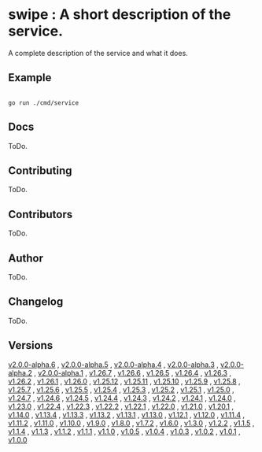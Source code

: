 # swipe : A short description of the service. <code></code>
A complete description of the service and what it does.

## Example

<code>
go run ./cmd/service
</code>

## Docs

ToDo.

## Contributing

ToDo.

## Contributors

ToDo.

## Author

ToDo.

## Changelog

ToDo.

## Versions

[v2.0.0-alpha.6](https://github.com/swipe-io/swipe/v2/fixtures/ServiceJSONRPCMulti/app/tree/v2.0.0-alpha.6)
, [v2.0.0-alpha.5](https://github.com/swipe-io/swipe/v2/fixtures/ServiceJSONRPCMulti/app/tree/v2.0.0-alpha.5)
, [v2.0.0-alpha.4](https://github.com/swipe-io/swipe/v2/fixtures/ServiceJSONRPCMulti/app/tree/v2.0.0-alpha.4)
, [v2.0.0-alpha.3](https://github.com/swipe-io/swipe/v2/fixtures/ServiceJSONRPCMulti/app/tree/v2.0.0-alpha.3)
, [v2.0.0-alpha.2](https://github.com/swipe-io/swipe/v2/fixtures/ServiceJSONRPCMulti/app/tree/v2.0.0-alpha.2)
, [v2.0.0-alpha.1](https://github.com/swipe-io/swipe/v2/fixtures/ServiceJSONRPCMulti/app/tree/v2.0.0-alpha.1)
, [v1.26.7](https://github.com/swipe-io/swipe/v2/fixtures/ServiceJSONRPCMulti/app/tree/v1.26.7)
, [v1.26.6](https://github.com/swipe-io/swipe/v2/fixtures/ServiceJSONRPCMulti/app/tree/v1.26.6)
, [v1.26.5](https://github.com/swipe-io/swipe/v2/fixtures/ServiceJSONRPCMulti/app/tree/v1.26.5)
, [v1.26.4](https://github.com/swipe-io/swipe/v2/fixtures/ServiceJSONRPCMulti/app/tree/v1.26.4)
, [v1.26.3](https://github.com/swipe-io/swipe/v2/fixtures/ServiceJSONRPCMulti/app/tree/v1.26.3)
, [v1.26.2](https://github.com/swipe-io/swipe/v2/fixtures/ServiceJSONRPCMulti/app/tree/v1.26.2)
, [v1.26.1](https://github.com/swipe-io/swipe/v2/fixtures/ServiceJSONRPCMulti/app/tree/v1.26.1)
, [v1.26.0](https://github.com/swipe-io/swipe/v2/fixtures/ServiceJSONRPCMulti/app/tree/v1.26.0)
, [v1.25.12](https://github.com/swipe-io/swipe/v2/fixtures/ServiceJSONRPCMulti/app/tree/v1.25.12)
, [v1.25.11](https://github.com/swipe-io/swipe/v2/fixtures/ServiceJSONRPCMulti/app/tree/v1.25.11)
, [v1.25.10](https://github.com/swipe-io/swipe/v2/fixtures/ServiceJSONRPCMulti/app/tree/v1.25.10)
, [v1.25.9](https://github.com/swipe-io/swipe/v2/fixtures/ServiceJSONRPCMulti/app/tree/v1.25.9)
, [v1.25.8](https://github.com/swipe-io/swipe/v2/fixtures/ServiceJSONRPCMulti/app/tree/v1.25.8)
, [v1.25.7](https://github.com/swipe-io/swipe/v2/fixtures/ServiceJSONRPCMulti/app/tree/v1.25.7)
, [v1.25.6](https://github.com/swipe-io/swipe/v2/fixtures/ServiceJSONRPCMulti/app/tree/v1.25.6)
, [v1.25.5](https://github.com/swipe-io/swipe/v2/fixtures/ServiceJSONRPCMulti/app/tree/v1.25.5)
, [v1.25.4](https://github.com/swipe-io/swipe/v2/fixtures/ServiceJSONRPCMulti/app/tree/v1.25.4)
, [v1.25.3](https://github.com/swipe-io/swipe/v2/fixtures/ServiceJSONRPCMulti/app/tree/v1.25.3)
, [v1.25.2](https://github.com/swipe-io/swipe/v2/fixtures/ServiceJSONRPCMulti/app/tree/v1.25.2)
, [v1.25.1](https://github.com/swipe-io/swipe/v2/fixtures/ServiceJSONRPCMulti/app/tree/v1.25.1)
, [v1.25.0](https://github.com/swipe-io/swipe/v2/fixtures/ServiceJSONRPCMulti/app/tree/v1.25.0)
, [v1.24.7](https://github.com/swipe-io/swipe/v2/fixtures/ServiceJSONRPCMulti/app/tree/v1.24.7)
, [v1.24.6](https://github.com/swipe-io/swipe/v2/fixtures/ServiceJSONRPCMulti/app/tree/v1.24.6)
, [v1.24.5](https://github.com/swipe-io/swipe/v2/fixtures/ServiceJSONRPCMulti/app/tree/v1.24.5)
, [v1.24.4](https://github.com/swipe-io/swipe/v2/fixtures/ServiceJSONRPCMulti/app/tree/v1.24.4)
, [v1.24.3](https://github.com/swipe-io/swipe/v2/fixtures/ServiceJSONRPCMulti/app/tree/v1.24.3)
, [v1.24.2](https://github.com/swipe-io/swipe/v2/fixtures/ServiceJSONRPCMulti/app/tree/v1.24.2)
, [v1.24.1](https://github.com/swipe-io/swipe/v2/fixtures/ServiceJSONRPCMulti/app/tree/v1.24.1)
, [v1.24.0](https://github.com/swipe-io/swipe/v2/fixtures/ServiceJSONRPCMulti/app/tree/v1.24.0)
, [v1.23.0](https://github.com/swipe-io/swipe/v2/fixtures/ServiceJSONRPCMulti/app/tree/v1.23.0)
, [v1.22.4](https://github.com/swipe-io/swipe/v2/fixtures/ServiceJSONRPCMulti/app/tree/v1.22.4)
, [v1.22.3](https://github.com/swipe-io/swipe/v2/fixtures/ServiceJSONRPCMulti/app/tree/v1.22.3)
, [v1.22.2](https://github.com/swipe-io/swipe/v2/fixtures/ServiceJSONRPCMulti/app/tree/v1.22.2)
, [v1.22.1](https://github.com/swipe-io/swipe/v2/fixtures/ServiceJSONRPCMulti/app/tree/v1.22.1)
, [v1.22.0](https://github.com/swipe-io/swipe/v2/fixtures/ServiceJSONRPCMulti/app/tree/v1.22.0)
, [v1.21.0](https://github.com/swipe-io/swipe/v2/fixtures/ServiceJSONRPCMulti/app/tree/v1.21.0)
, [v1.20.1](https://github.com/swipe-io/swipe/v2/fixtures/ServiceJSONRPCMulti/app/tree/v1.20.1)
, [v1.14.0](https://github.com/swipe-io/swipe/v2/fixtures/ServiceJSONRPCMulti/app/tree/v1.14.0)
, [v1.13.4](https://github.com/swipe-io/swipe/v2/fixtures/ServiceJSONRPCMulti/app/tree/v1.13.4)
, [v1.13.3](https://github.com/swipe-io/swipe/v2/fixtures/ServiceJSONRPCMulti/app/tree/v1.13.3)
, [v1.13.2](https://github.com/swipe-io/swipe/v2/fixtures/ServiceJSONRPCMulti/app/tree/v1.13.2)
, [v1.13.1](https://github.com/swipe-io/swipe/v2/fixtures/ServiceJSONRPCMulti/app/tree/v1.13.1)
, [v1.13.0](https://github.com/swipe-io/swipe/v2/fixtures/ServiceJSONRPCMulti/app/tree/v1.13.0)
, [v1.12.1](https://github.com/swipe-io/swipe/v2/fixtures/ServiceJSONRPCMulti/app/tree/v1.12.1)
, [v1.12.0](https://github.com/swipe-io/swipe/v2/fixtures/ServiceJSONRPCMulti/app/tree/v1.12.0)
, [v1.11.4](https://github.com/swipe-io/swipe/v2/fixtures/ServiceJSONRPCMulti/app/tree/v1.11.4)
, [v1.11.2](https://github.com/swipe-io/swipe/v2/fixtures/ServiceJSONRPCMulti/app/tree/v1.11.2)
, [v1.11.0](https://github.com/swipe-io/swipe/v2/fixtures/ServiceJSONRPCMulti/app/tree/v1.11.0)
, [v1.10.0](https://github.com/swipe-io/swipe/v2/fixtures/ServiceJSONRPCMulti/app/tree/v1.10.0)
, [v1.9.0](https://github.com/swipe-io/swipe/v2/fixtures/ServiceJSONRPCMulti/app/tree/v1.9.0)
, [v1.8.0](https://github.com/swipe-io/swipe/v2/fixtures/ServiceJSONRPCMulti/app/tree/v1.8.0)
, [v1.7.2](https://github.com/swipe-io/swipe/v2/fixtures/ServiceJSONRPCMulti/app/tree/v1.7.2)
, [v1.6.0](https://github.com/swipe-io/swipe/v2/fixtures/ServiceJSONRPCMulti/app/tree/v1.6.0)
, [v1.3.0](https://github.com/swipe-io/swipe/v2/fixtures/ServiceJSONRPCMulti/app/tree/v1.3.0)
, [v1.2.2](https://github.com/swipe-io/swipe/v2/fixtures/ServiceJSONRPCMulti/app/tree/v1.2.2)
, [v1.1.5](https://github.com/swipe-io/swipe/v2/fixtures/ServiceJSONRPCMulti/app/tree/v1.1.5)
, [v1.1.4](https://github.com/swipe-io/swipe/v2/fixtures/ServiceJSONRPCMulti/app/tree/v1.1.4)
, [v1.1.3](https://github.com/swipe-io/swipe/v2/fixtures/ServiceJSONRPCMulti/app/tree/v1.1.3)
, [v1.1.2](https://github.com/swipe-io/swipe/v2/fixtures/ServiceJSONRPCMulti/app/tree/v1.1.2)
, [v1.1.1](https://github.com/swipe-io/swipe/v2/fixtures/ServiceJSONRPCMulti/app/tree/v1.1.1)
, [v1.1.0](https://github.com/swipe-io/swipe/v2/fixtures/ServiceJSONRPCMulti/app/tree/v1.1.0)
, [v1.0.5](https://github.com/swipe-io/swipe/v2/fixtures/ServiceJSONRPCMulti/app/tree/v1.0.5)
, [v1.0.4](https://github.com/swipe-io/swipe/v2/fixtures/ServiceJSONRPCMulti/app/tree/v1.0.4)
, [v1.0.3](https://github.com/swipe-io/swipe/v2/fixtures/ServiceJSONRPCMulti/app/tree/v1.0.3)
, [v1.0.2](https://github.com/swipe-io/swipe/v2/fixtures/ServiceJSONRPCMulti/app/tree/v1.0.2)
, [v1.0.1](https://github.com/swipe-io/swipe/v2/fixtures/ServiceJSONRPCMulti/app/tree/v1.0.1)
, [v1.0.0](https://github.com/swipe-io/swipe/v2/fixtures/ServiceJSONRPCMulti/app/tree/v1.0.0)
